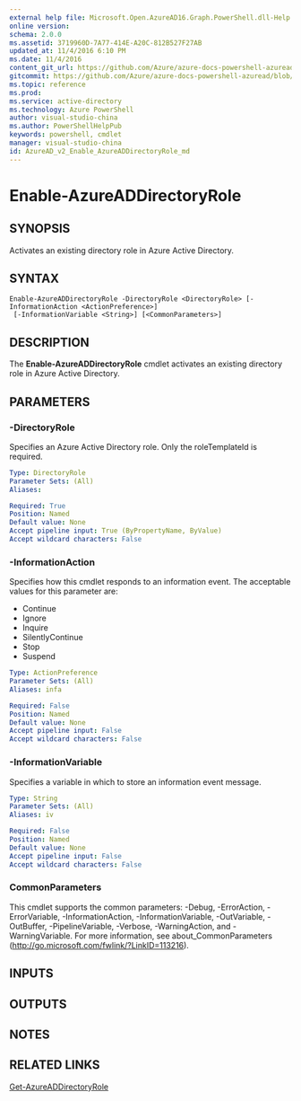 ```yaml
---
external help file: Microsoft.Open.AzureAD16.Graph.PowerShell.dll-Help.xml
online version: 
schema: 2.0.0
ms.assetid: 3719960D-7A77-414E-A20C-812B527F27AB
updated_at: 11/4/2016 6:10 PM
ms.date: 11/4/2016
content_git_url: https://github.com/Azure/azure-docs-powershell-azuread/blob/master/Azure%20AD%20Cmdlets/AzureAD/v2/Enable-AzureADDirectoryRole.md
gitcommit: https://github.com/Azure/azure-docs-powershell-azuread/blob/5bb7cfd2f2d9c8c5429884df2d680b32e5a20f58/Azure%20AD%20Cmdlets/AzureAD/v2/Enable-AzureADDirectoryRole.md
ms.topic: reference
ms.prod: 
ms.service: active-directory
ms.technology: Azure PowerShell
author: visual-studio-china
ms.author: PowerShellHelpPub
keywords: powershell, cmdlet
manager: visual-studio-china
id: AzureAD_v2_Enable_AzureADDirectoryRole_md
---
```


# Enable-AzureADDirectoryRole

## SYNOPSIS
Activates an existing directory role in Azure Active Directory.

## SYNTAX

```
Enable-AzureADDirectoryRole -DirectoryRole <DirectoryRole> [-InformationAction <ActionPreference>]
 [-InformationVariable <String>] [<CommonParameters>]
```

## DESCRIPTION
The **Enable-AzureADDirectoryRole** cmdlet activates an existing directory role in Azure Active Directory.

## PARAMETERS

### -DirectoryRole
Specifies an Azure Active Directory role. Only the roleTemplateId is required.

```yaml
Type: DirectoryRole
Parameter Sets: (All)
Aliases: 

Required: True
Position: Named
Default value: None
Accept pipeline input: True (ByPropertyName, ByValue)
Accept wildcard characters: False
```

### -InformationAction
Specifies how this cmdlet responds to an information event. The acceptable values for this parameter are:

- Continue
- Ignore
- Inquire
- SilentlyContinue
- Stop
- Suspend

```yaml
Type: ActionPreference
Parameter Sets: (All)
Aliases: infa

Required: False
Position: Named
Default value: None
Accept pipeline input: False
Accept wildcard characters: False
```

### -InformationVariable
Specifies a variable in which to store an information event message.

```yaml
Type: String
Parameter Sets: (All)
Aliases: iv

Required: False
Position: Named
Default value: None
Accept pipeline input: False
Accept wildcard characters: False
```

### CommonParameters
This cmdlet supports the common parameters: -Debug, -ErrorAction, -ErrorVariable, -InformationAction, -InformationVariable, -OutVariable, -OutBuffer, -PipelineVariable, -Verbose, -WarningAction, and -WarningVariable. For more information, see about_CommonParameters (http://go.microsoft.com/fwlink/?LinkID=113216).

## INPUTS

## OUTPUTS

## NOTES

## RELATED LINKS
[Get-AzureADDirectoryRole](xref:AzureAD/v2/Get-AzureADDirectoryRole.md)


